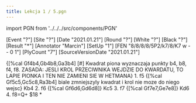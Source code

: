 ```yaml
---
title: Lekcja 1 / 5.pgn
---
```


import PGN from '../../../src/components/PGN'

<PGN>
﻿[Event "?"]
[Site "?"]
[Date "2021.01.21"]
[Round "?"]
[White "?"]
[Black "?"]
[Result "*"]
[Annotator "Marcin"]
[SetUp "1"]
[FEN "8/8/8/8/5P2/k7/8/K7 w - - 0 1"]
[PlyCount "7"]
[SourceVersionDate "2021.01.21"]

{[%cal Gf4b4,Gb4b8,Ga3b4] [#] Kwadrat piona wyznaczaja punkty b4, b8, f4, f8.
ZASADA: JESLI KROL PRZECIWNIKA WEJDZIE DO KWARDATU, TO LAPIE PIONKA I TEN NIE
ZAMIENI SIE W HETMANA} 1. f5 {[%cal Gf5c5,Gc5c8,Ra3b4] biale zmniejszyly
kwadrat i krol nie moze do niego wejsc} Kb4 2. f6 {[%cal Gf6d6,Gd6d8]} Kc5 3.
f7 {[%cal Gf7e7,Ge7e8]} Kd6 4. f8=Q+ $18 *


</PGN>
